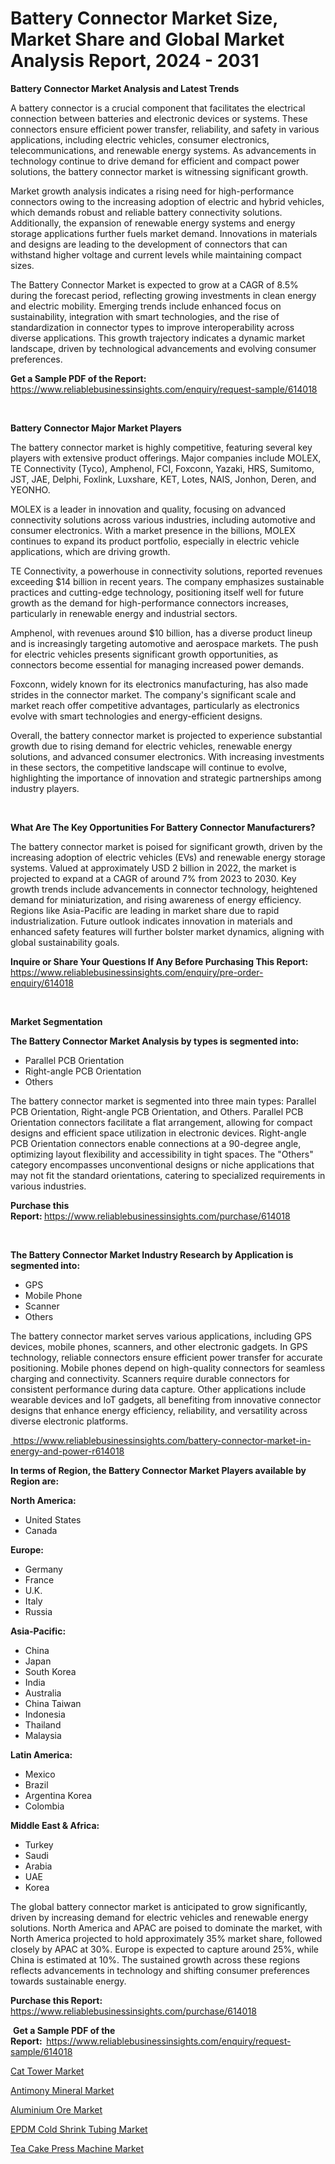 <p><h1>Battery Connector Market Size, Market Share and Global Market Analysis Report, 2024 - 2031</h1></p><p><strong>Battery Connector Market Analysis and Latest Trends</strong></p>
<p><p>A battery connector is a crucial component that facilitates the electrical connection between batteries and electronic devices or systems. These connectors ensure efficient power transfer, reliability, and safety in various applications, including electric vehicles, consumer electronics, telecommunications, and renewable energy systems. As advancements in technology continue to drive demand for efficient and compact power solutions, the battery connector market is witnessing significant growth.</p><p>Market growth analysis indicates a rising need for high-performance connectors owing to the increasing adoption of electric and hybrid vehicles, which demands robust and reliable battery connectivity solutions. Additionally, the expansion of renewable energy systems and energy storage applications further fuels market demand. Innovations in materials and designs are leading to the development of connectors that can withstand higher voltage and current levels while maintaining compact sizes.</p><p>The Battery Connector Market is expected to grow at a CAGR of 8.5% during the forecast period, reflecting growing investments in clean energy and electric mobility. Emerging trends include enhanced focus on sustainability, integration with smart technologies, and the rise of standardization in connector types to improve interoperability across diverse applications. This growth trajectory indicates a dynamic market landscape, driven by technological advancements and evolving consumer preferences.</p></p>
<p><strong>Get a Sample PDF of the Report:&nbsp;</strong> <a href="https://www.reliablebusinessinsights.com/enquiry/request-sample/614018?utm_campaign=102&utm_medium=2&utm_source=Github&utm_content=ia&utm_term=11122024&utm_id=battery-connector">https://www.reliablebusinessinsights.com/enquiry/request-sample/614018</a></p>
<p>&nbsp;</p>
<p><strong>Battery Connector Major Market Players</strong></p>
<p><p>The battery connector market is highly competitive, featuring several key players with extensive product offerings. Major companies include MOLEX, TE Connectivity (Tyco), Amphenol, FCI, Foxconn, Yazaki, HRS, Sumitomo, JST, JAE, Delphi, Foxlink, Luxshare, KET, Lotes, NAIS, Jonhon, Deren, and YEONHO. </p><p>MOLEX is a leader in innovation and quality, focusing on advanced connectivity solutions across various industries, including automotive and consumer electronics. With a market presence in the billions, MOLEX continues to expand its product portfolio, especially in electric vehicle applications, which are driving growth.</p><p>TE Connectivity, a powerhouse in connectivity solutions, reported revenues exceeding $14 billion in recent years. The company emphasizes sustainable practices and cutting-edge technology, positioning itself well for future growth as the demand for high-performance connectors increases, particularly in renewable energy and industrial sectors.</p><p>Amphenol, with revenues around $10 billion, has a diverse product lineup and is increasingly targeting automotive and aerospace markets. The push for electric vehicles presents significant growth opportunities, as connectors become essential for managing increased power demands.</p><p>Foxconn, widely known for its electronics manufacturing, has also made strides in the connector market. The company's significant scale and market reach offer competitive advantages, particularly as electronics evolve with smart technologies and energy-efficient designs.</p><p>Overall, the battery connector market is projected to experience substantial growth due to rising demand for electric vehicles, renewable energy solutions, and advanced consumer electronics. With increasing investments in these sectors, the competitive landscape will continue to evolve, highlighting the importance of innovation and strategic partnerships among industry players.</p></p>
<p>&nbsp;</p>
<p><strong>What Are The Key Opportunities For Battery Connector Manufacturers?</strong></p>
<p><p>The battery connector market is poised for significant growth, driven by the increasing adoption of electric vehicles (EVs) and renewable energy storage systems. Valued at approximately USD 2 billion in 2022, the market is projected to expand at a CAGR of around 7% from 2023 to 2030. Key growth trends include advancements in connector technology, heightened demand for miniaturization, and rising awareness of energy efficiency. Regions like Asia-Pacific are leading in market share due to rapid industrialization. Future outlook indicates innovation in materials and enhanced safety features will further bolster market dynamics, aligning with global sustainability goals.</p></p>
<p><strong>Inquire or Share Your Questions If Any Before Purchasing This Report:</strong> <a href="https://www.reliablebusinessinsights.com/enquiry/pre-order-enquiry/614018?utm_campaign=102&utm_medium=2&utm_source=Github&utm_content=ia&utm_term=11122024&utm_id=battery-connector">https://www.reliablebusinessinsights.com/enquiry/pre-order-enquiry/614018</a></p>
<p>&nbsp;</p>
<p><strong>Market Segmentation</strong></p>
<p><strong>The Battery Connector Market Analysis by types is segmented into:</strong></p>
<p><ul><li>Parallel PCB Orientation</li><li>Right-angle PCB Orientation</li><li>Others</li></ul></p>
<p><p>The battery connector market is segmented into three main types: Parallel PCB Orientation, Right-angle PCB Orientation, and Others. Parallel PCB Orientation connectors facilitate a flat arrangement, allowing for compact designs and efficient space utilization in electronic devices. Right-angle PCB Orientation connectors enable connections at a 90-degree angle, optimizing layout flexibility and accessibility in tight spaces. The "Others" category encompasses unconventional designs or niche applications that may not fit the standard orientations, catering to specialized requirements in various industries.</p></p>
<p><strong>Purchase this Report:&nbsp;</strong><a href="https://www.reliablebusinessinsights.com/purchase/614018?utm_campaign=102&utm_medium=2&utm_source=Github&utm_content=ia&utm_term=11122024&utm_id=battery-connector">https://www.reliablebusinessinsights.com/purchase/614018</a></p>
<p>&nbsp;</p>
<p><strong>The Battery Connector Market Industry Research by Application is segmented into:</strong></p>
<p><ul><li>GPS</li><li>Mobile Phone</li><li>Scanner</li><li>Others</li></ul></p>
<p><p>The battery connector market serves various applications, including GPS devices, mobile phones, scanners, and other electronic gadgets. In GPS technology, reliable connectors ensure efficient power transfer for accurate positioning. Mobile phones depend on high-quality connectors for seamless charging and connectivity. Scanners require durable connectors for consistent performance during data capture. Other applications include wearable devices and IoT gadgets, all benefiting from innovative connector designs that enhance energy efficiency, reliability, and versatility across diverse electronic platforms.</p></p>
<p><a href="https://www.reliablebusinessinsights.com/battery-connector-market-in-energy-and-power-r614018?utm_campaign=102&utm_medium=2&utm_source=Github&utm_content=ia&utm_term=11122024&utm_id=battery-connector">&nbsp;https://www.reliablebusinessinsights.com/battery-connector-market-in-energy-and-power-r614018</a></p>
<p><strong>In terms of Region, the Battery Connector Market Players available by Region are:</strong></p>
<p>
    <p> <strong> North America: </strong>
        <ul>
            <li>United States</li>
            <li>Canada</li>
        </ul>
        </p> 
    <p> <strong> Europe: </strong>
        <ul>
            <li>Germany</li>
            <li>France</li>
            <li>U.K.</li>
            <li>Italy</li>
            <li>Russia</li>
        </ul>
        </p> 
    <p> <strong> Asia-Pacific: </strong>
        <ul>
            <li>China</li>
            <li>Japan</li>
            <li>South Korea</li>
            <li>India</li>
            <li>Australia</li>
            <li>China Taiwan</li>
            <li>Indonesia</li>
            <li>Thailand</li>
            <li>Malaysia</li>
        </ul>
        </p> 
    <p> <strong> Latin America: </strong>
        <ul>
            <li>Mexico</li>
            <li>Brazil</li>
            <li>Argentina Korea</li>
            <li>Colombia</li>
        </ul>
        </p> 
    <p> <strong> Middle East & Africa: </strong>
        <ul>
            <li>Turkey</li>
            <li>Saudi</li>
            <li>Arabia</li>
            <li>UAE</li>
            <li>Korea</li>
        </ul>
    </p>
    </p>
<p><p>The global battery connector market is anticipated to grow significantly, driven by increasing demand for electric vehicles and renewable energy solutions. North America and APAC are poised to dominate the market, with North America projected to hold approximately 35% market share, followed closely by APAC at 30%. Europe is expected to capture around 25%, while China is estimated at 10%. The sustained growth across these regions reflects advancements in technology and shifting consumer preferences towards sustainable energy.</p></p>
<p><strong>Purchase this Report: </strong><a href="https://www.reliablebusinessinsights.com/purchase/614018?utm_campaign=102&utm_medium=2&utm_source=Github&utm_content=ia&utm_term=11122024&utm_id=battery-connector">https://www.reliablebusinessinsights.com/purchase/614018</a></p>
<p>&nbsp;<strong>Get a Sample PDF of the Report:&nbsp;&nbsp;</strong><a href="https://www.reliablebusinessinsights.com/enquiry/request-sample/614018?utm_campaign=102&utm_medium=2&utm_source=Github&utm_content=ia&utm_term=11122024&utm_id=battery-connector">https://www.reliablebusinessinsights.com/enquiry/request-sample/614018</a></p>
<p><strong></strong></p>
<p><p><a href="https://github.com/kathiestrine5ty/Market-Research-Report-List-1/blob/main/cat-tower-market.md?utm_campaign=102&utm_medium=2&utm_source=Github&utm_content=ia&utm_term=11122024&utm_id=battery-connector">Cat Tower Market</a></p><p><a href="https://www.linkedin.com/pulse/antimony-mineral-market-overview-2024-2031-projected-61-cagr-2tuge?utm_campaign=102&utm_medium=2&utm_source=Github&utm_content=ia&utm_term=11122024&utm_id=battery-connector">Antimony Mineral Market</a></p><p><a href="https://www.linkedin.com/pulse/global-aluminium-ore-nexus-sector-confluences-regional-catalysts-hzfue?utm_campaign=102&utm_medium=2&utm_source=Github&utm_content=ia&utm_term=11122024&utm_id=battery-connector">Aluminium Ore Market</a></p><p><a href="https://www.linkedin.com/pulse/rising-demand-epdm-cold-shrink-tubing-market-influencing-bw0fe?utm_campaign=102&utm_medium=2&utm_source=Github&utm_content=ia&utm_term=11122024&utm_id=battery-connector">EPDM Cold Shrink Tubing Market</a></p><p><a href="https://github.com/FosterFahey91/Market-Research-Report-List-1/blob/main/tea-cake-press-machine-market.md?utm_campaign=102&utm_medium=2&utm_source=Github&utm_content=ia&utm_term=11122024&utm_id=battery-connector">Tea Cake Press Machine Market</a></p></p>
